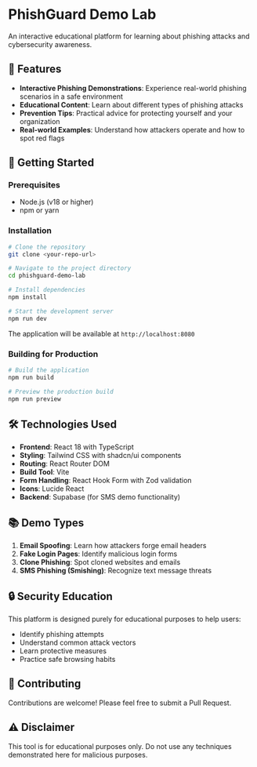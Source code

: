 # PhishGuard Demo Lab

An interactive educational platform for learning about phishing attacks and cybersecurity awareness.

## 🎯 Features

- **Interactive Phishing Demonstrations**: Experience real-world phishing scenarios in a safe environment
- **Educational Content**: Learn about different types of phishing attacks
- **Prevention Tips**: Practical advice for protecting yourself and your organization
- **Real-world Examples**: Understand how attackers operate and how to spot red flags

## 🚀 Getting Started

### Prerequisites

- Node.js (v18 or higher)
- npm or yarn

### Installation

```bash
# Clone the repository
git clone <your-repo-url>

# Navigate to the project directory
cd phishguard-demo-lab

# Install dependencies
npm install

# Start the development server
npm run dev
```

The application will be available at `http://localhost:8080`

### Building for Production

```bash
# Build the application
npm run build

# Preview the production build
npm run preview
```

## 🛠️ Technologies Used

- **Frontend**: React 18 with TypeScript
- **Styling**: Tailwind CSS with shadcn/ui components
- **Routing**: React Router DOM
- **Build Tool**: Vite
- **Form Handling**: React Hook Form with Zod validation
- **Icons**: Lucide React
- **Backend**: Supabase (for SMS demo functionality)

## 📚 Demo Types

1. **Email Spoofing**: Learn how attackers forge email headers
2. **Fake Login Pages**: Identify malicious login forms
3. **Clone Phishing**: Spot cloned websites and emails
4. **SMS Phishing (Smishing)**: Recognize text message threats

## 🔒 Security Education

This platform is designed purely for educational purposes to help users:
- Identify phishing attempts
- Understand common attack vectors
- Learn protective measures
- Practice safe browsing habits

## 🤝 Contributing

Contributions are welcome! Please feel free to submit a Pull Request.

## ⚠️ Disclaimer

This tool is for educational purposes only. Do not use any techniques demonstrated here for malicious purposes.
